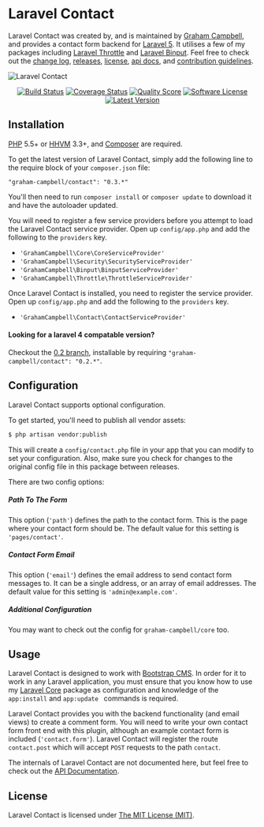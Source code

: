 Laravel Contact
===============

Laravel Contact was created by, and is maintained by [Graham Campbell](https://github.com/GrahamCampbell), and provides a contact form backend for [Laravel 5](http://laravel.com). It utilises a few of my packages including [Laravel Throttle](https://github.com/GrahamCampbell/Laravel-Throttle) and [Laravel Binput](https://github.com/GrahamCampbell/Laravel-Binput). Feel free to check out the [change log](CHANGELOG.md), [releases](https://github.com/BootstrapCMS/Contact/releases), [license](LICENSE), [api docs](https://docs.gjcampbell.co.uk), and [contribution guidelines](CONTRIBUTING.md).

![Laravel Contact](https://cloud.githubusercontent.com/assets/2829600/4432323/c18fe95c-468c-11e4-940d-c41718dfbb73.PNG)

<p align="center">
<a href="https://travis-ci.org/BootstrapCMS/Contact"><img src="https://img.shields.io/travis/BootstrapCMS/Contact/master.svg?style=flat-square" alt="Build Status"></img></a>
<a href="https://scrutinizer-ci.com/g/BootstrapCMS/Contact/code-structure"><img src="https://img.shields.io/scrutinizer/coverage/g/BootstrapCMS/Contact.svg?style=flat-square" alt="Coverage Status"></img></a>
<a href="https://scrutinizer-ci.com/g/BootstrapCMS/Contact"><img src="https://img.shields.io/scrutinizer/g/BootstrapCMS/Contact.svg?style=flat-square" alt="Quality Score"></img></a>
<a href="LICENSE"><img src="https://img.shields.io/badge/license-MIT-brightgreen.svg?style=flat-square" alt="Software License"></img></a>
<a href="https://github.com/BootstrapCMS/Contact/releases"><img src="https://img.shields.io/github/release/BootstrapCMS/Contact.svg?style=flat-square" alt="Latest Version"></img></a>
</p>


## Installation

[PHP](https://php.net) 5.5+ or [HHVM](http://hhvm.com) 3.3+, and [Composer](https://getcomposer.org) are required.

To get the latest version of Laravel Contact, simply add the following line to the require block of your `composer.json` file:

```
"graham-campbell/contact": "0.3.*"
```

You'll then need to run `composer install` or `composer update` to download it and have the autoloader updated.

You will need to register a few service providers before you attempt to load the Laravel Contact service provider. Open up `config/app.php` and add the following to the `providers` key.

* `'GrahamCampbell\Core\CoreServiceProvider'`
* `'GrahamCampbell\Security\SecurityServiceProvider'`
* `'GrahamCampbell\Binput\BinputServiceProvider'`
* `'GrahamCampbell\Throttle\ThrottleServiceProvider'`

Once Laravel Contact is installed, you need to register the service provider. Open up `config/app.php` and add the following to the `providers` key.

* `'GrahamCampbell\Contact\ContactServiceProvider'`

#### Looking for a laravel 4 compatable version?

Checkout the [0.2 branch](https://github.com/BootstrapCMS/Contact/tree/master), installable by requiring `"graham-campbell/contact": "0.2.*"`.


## Configuration

Laravel Contact supports optional configuration.

To get started, you'll need to publish all vendor assets:

```bash
$ php artisan vendor:publish
```

This will create a `config/contact.php` file in your app that you can modify to set your configuration. Also, make sure you check for changes to the original config file in this package between releases.

There are two config options:

##### Path To The Form

This option (`'path'`) defines the path to the contact form. This is the page where your contact form should be. The default value for this setting is `'pages/contact'`.

##### Contact Form Email

This option (`'email'`) defines the email address to send contact form messages to. It can be a single address, or an array of email addresses. The default value for this setting is `'admin@example.com'`.

##### Additional Configuration

You may want to check out the config for `graham-campbell/core` too.


## Usage

Laravel Contact is designed to work with [Bootstrap CMS](https://github.com/BootstrapCMS/CMS). In order for it to work in any Laravel application, you must ensure that you know how to use my [Laravel Core](https://github.com/GrahamCampbell/Laravel-Core) package as configuration and knowledge of the `app:install` and `app:update ` commands is required.

Laravel Contact provides you with the backend functionality (and email views) to create a comment form. You will need to write your own contact form front end with this plugin, although an example contact form is included (`'contact.form'`). Laravel Contact will register the route `contact.post` which will accept `POST` requests to the path `contact`.

The internals of Laravel Contact are not documented here, but feel free to check out the [API Documentation](https://docs.gjcampbell.co.uk).


## License

Laravel Contact is licensed under [The MIT License (MIT)](LICENSE).

